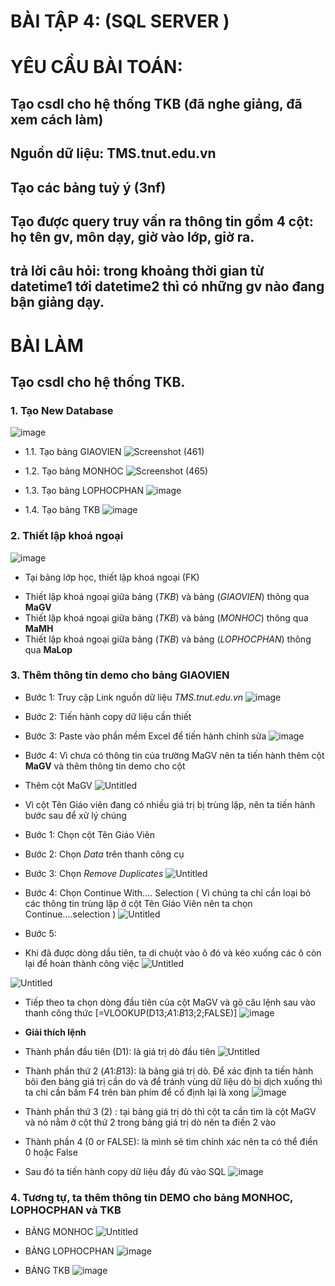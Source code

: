 # BÀI TẬP 4: (SQL SERVER )
# YÊU CẦU BÀI TOÁN:
## Tạo csdl cho hệ thống TKB (đã nghe giảng, đã xem cách làm)
## Nguồn dữ liệu: TMS.tnut.edu.vn
## Tạo các bảng tuỳ ý (3nf)
## Tạo được query truy vấn ra thông tin gồm 4 cột: họ tên gv, môn dạy, giờ vào lớp, giờ ra.
## trả lời câu hỏi: trong khoảng thời gian từ datetime1 tới datetime2 thì có những gv nào đang bận giảng dạy.

# BÀI LÀM
## Tạo csdl cho hệ thống TKB.
### 1. Tạo New Database
![image](https://github.com/user-attachments/assets/51310771-6945-4301-a2ff-de00087c6187)

- 1.1. Tạo bảng GIAOVIEN
![Screenshot (461)](https://github.com/user-attachments/assets/1264688c-f58d-4444-99c8-e81a221f0bd1)

- 1.2. Tạo bảng MONHOC
![Screenshot (465)](https://github.com/user-attachments/assets/e0fa0da6-9252-4f0d-9728-ae1c38c5d7c9)

- 1.3. Tạo bảng LOPHOCPHAN
![image](https://github.com/user-attachments/assets/c81714f5-bfdf-42b8-bd17-a131120629ec)

- 1.4. Tạo bảng TKB
![image](https://github.com/user-attachments/assets/f7203db2-111f-493c-8a95-301ee7ae232a)

### 2. Thiết lập khoá ngoại 
![image](https://github.com/user-attachments/assets/642093b3-bc5d-466a-9039-9b55b1e467ef)

- Tại bảng lớp học, thiết lập khoá ngoại (FK)
+ Thiết lập khoá ngoại giữa bảng (*TKB*) và bảng (*GIAOVIEN*) thông qua **MaGV**
+ Thiết lập khoá ngoại giữa bảng (*TKB*) và bảng (*MONHOC*) thông qua **MaMH**
+ Thiết lập khoá ngoại giữa bảng (*TKB*) và bảng (*LOPHOCPHAN*) thông qua **MaLop**

### 3. Thêm thông tin demo cho bảng GIAOVIEN
- Bước 1: Truy cập Link nguồn dữ liệu *TMS.tnut.edu.vn*
![image](https://github.com/user-attachments/assets/fa059624-4b66-40a1-aadd-0c6025fbd6f9)

- Bước 2: Tiến hành copy dữ liệu cần thiết
- Bước 3: Paste vào phần mềm Excel để tiến hành chỉnh sửa
![image](https://github.com/user-attachments/assets/b4420119-4b35-42bc-a3ba-655e25231276)

- Bước 4: Vì chưa có thông tin của trường MaGV nên ta tiến hành thêm cột **MaGV** và thêm thông tin demo cho cột

+ Thêm cột MaGV
![Untitled](https://github.com/user-attachments/assets/39e30646-842d-49d9-af08-4f1bedc7295c)

- Vì cột Tên Giáo viên đang có nhiều giá trị bị trùng lặp, nên ta tiến hành bước sau để xử lý chúng
+ Bước 1: Chọn cột Tên Giáo Viên
+ Bước 2: Chọn *Data* trên thanh công cụ
+ Bước 3: Chọn *Remove Duplicates*
![Untitled](https://github.com/user-attachments/assets/230e5f0d-3dfb-4525-ac14-35af541d80c6)

+ Bước 4: Chọn Continue With.... Selection ( Vì chúng ta chỉ cần loại bỏ các thông tin trùng lặp ở cột Tên Giáo Viên nên ta chọn Continue....selection )
![Untitled](https://github.com/user-attachments/assets/57e9d2ee-9a3e-4532-b89e-20b64790ffd2)

+ Bước 5:
- Khi đã được dòng dầu tiên, ta di chuột vào ô đó và kéo xuống các ô còn lại để hoàn thành công việc
![Untitled](https://github.com/user-attachments/assets/c71c578f-fb39-4943-b879-c5409a47774b)

![Untitled](https://github.com/user-attachments/assets/25a71860-a198-447e-a810-a0e705b3297c)

- Tiếp theo ta chọn dòng đầu tiên của cột MaGV và gõ câu lệnh sau vào thanh công thức [=VLOOKUP(D13;$A$1:$B$13;2;FALSE)]
![image](https://github.com/user-attachments/assets/e72415e0-af40-4002-9685-2a34d26eaed8)

- **Giải thích lệnh**
+ Thành phần đầu tiên (D1): là giá trị dò đầu tiên
![Untitled](https://github.com/user-attachments/assets/57cd7a32-7851-4682-a152-8b09fcf61d3d)

+ Thành phần thứ 2 ($A$1:$B$13): là bảng giá trị dò. Để xác định ta tiến hành bôi đen bảng giá trị cần do và để tránh vùng dữ liệu dò bị dịch xuống thì ta chỉ cần bấm F4 trên bàn phím để cố định lại là xong
![image](https://github.com/user-attachments/assets/321a36aa-5539-4c49-aadf-b6facc994282)

+ Thành phần thứ 3 (2) : tại bảng giá trị dò thì cột ta cần tìm là cột MaGV và nó nằm ở cột thứ 2 trong bảng giá trị dò nên ta điền 2 vào

+ Thành phần 4 (0 or FALSE): là mình sẽ tìm chính xác nên ta có thể điền 0 hoặc False

- Sau đó ta tiến hành copy dữ liệu đầy đủ vào SQL
![image](https://github.com/user-attachments/assets/51f68307-e9d4-4464-aa1f-ff9d15669564)

### 4. Tương tự, ta thêm thông tin DEMO cho bảng MONHOC, LOPHOCPHAN và TKB
- BẢNG MONHOC
![Untitled](https://github.com/user-attachments/assets/50268b4f-6855-49aa-9922-1ee096207a1a)

- BẢNG LOPHOCPHAN
![image](https://github.com/user-attachments/assets/712067ea-b578-4632-ab92-34f08ca72432)

- BẢNG TKB
![image](https://github.com/user-attachments/assets/32851b4e-87f8-4df1-b687-2b979671de42)

